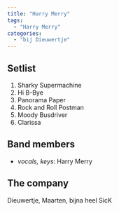 ```yaml
---
title: "Harry Merry"
tags:
  - "Harry Merry"
categories:
  - "bij Dieuwertje"
---
```

Setlist
-------
1. Sharky Supermachine
1. Hi B-Bye
1. Panorama Paper
1. Rock and Roll Postman
1. Moody Busdriver
1. Clarissa

Band members
------------
* _vocals, keys_: Harry Merry

The company
-----------
Dieuwertje, Maarten, bijna heel SicK

